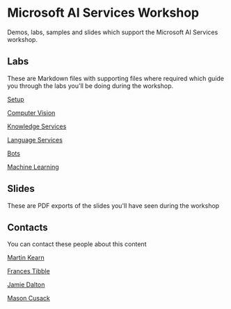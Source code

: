 # Microsoft AI Services Workshop
Demos, labs, samples and slides which support the Microsoft AI Services workshop.

## Labs
These are Markdown files with supporting files where required which guide you through the labs you'll be doing during the workshop.

[Setup](https://github.com/martinkearn/AI-Services-Workshop/blob/master/Setup/Lab.md)

[Computer Vision](https://github.com/martinkearn/AI-Services-Workshop/blob/master/ComputerVision/Lab.md)

[Knowledge Services](https://github.com/martinkearn/AI-Services-Workshop/blob/master/Knowledge/Lab.md)

[Language Services](https://github.com/martinkearn/AI-Services-Workshop/blob/master/Language/Lab.md)

[Bots](https://github.com/martinkearn/AI-Services-Workshop/blob/master/Bots/Lab.md)

[Machine Learning](https://github.com/martinkearn/AI-Services-Workshop/blob/master/MachineLearning/Lab.md)

## Slides
These are PDF exports of the slides you'll have seen during the workshop

## Contacts
You can contact these people about this content

[Martin Kearn](https://twitter.com/MartinKearn)

[Frances Tibble](https://twitter.com/frances_tibble)

[Jamie Dalton](https://twitter.com/daltskin)

[Mason Cusack](https://twitter.com/MasonCusack)